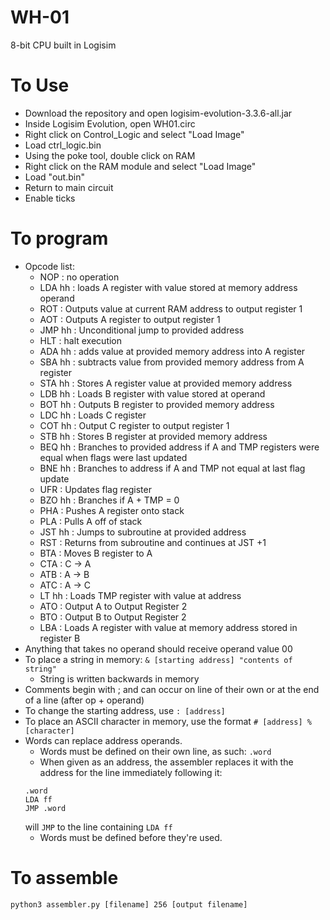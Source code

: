 # WH-01
8-bit CPU built in Logisim

# To Use
- Download the repository and open logisim-evolution-3.3.6-all.jar
- Inside Logisim Evolution, open WH01.circ
- Right click on Control_Logic and select "Load Image"
- Load ctrl_logic.bin
- Using the poke tool, double click on RAM
- Right click on the RAM module and select "Load Image"
- Load "out.bin"
- Return to main circuit
- Enable ticks

# To program
- Opcode list:
	- NOP : no operation
	- LDA hh : loads A register with value stored at memory address operand
	- ROT : Outputs value at current RAM address to output register 1
	- AOT : Outputs A register to output register 1
	- JMP hh : Unconditional jump to provided address
	- HLT : halt execution
	- ADA hh : adds value at provided memory address into A register
	- SBA hh : subtracts value from provided memory address from A register
	- STA hh : Stores A register value at provided memory address
	- LDB hh : Loads B register with value stored at operand
	- BOT hh : Outputs B register to provided memory address
	- LDC hh : Loads C register
	- COT hh : Output C register to output register 1
	- STB hh : Stores B register at provided memory address
	- BEQ hh : Branches to provided address if A and TMP registers were equal when flags were last updated
	- BNE hh : Branches to address if A and TMP not equal at last flag update
	- UFR    : Updates flag register
	- BZO hh : Branches if A + TMP = 0
	- PHA    : Pushes A register onto stack
	- PLA    : Pulls A off of stack
	- JST hh : Jumps to subroutine at provided address
	- RST    : Returns from subroutine and continues at JST +1
	- BTA    : Moves B register to A
	- CTA    : C -> A
	- ATB    : A -> B
	- ATC    : A -> C
	- LT  hh : Loads TMP register with value at address
	- ATO    : Output A to Output Register 2
	- BTO    : Output B to Output Register 2
	- LBA    : Loads A register with value at memory address stored in register B
- Anything that takes no operand should receive operand value 00
- To place a string in memory: `& [starting address] "contents of string"`
	- String is written backwards in memory
- Comments begin with ; and can occur on line of their own or at the end of a line (after op + operand)
- To change the starting address, use `: [address]`
- To place an ASCII character in memory, use the format `# [address] %[character]`
- Words can replace address operands. 
	- Words must be defined on their own line, as such: `.word`
	- When given as an address, the assembler replaces it with the address for the line immediately following it:
    ```
	.word
	LDA ff
	JMP .word
	```	
	will `JMP` to the line containing `LDA ff`
	- Words must be defined before they're used.

# To assemble
`python3 assembler.py [filename] 256 [output filename]`
